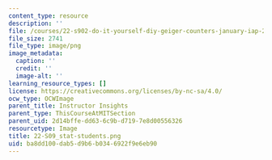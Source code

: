 ```yaml
---
content_type: resource
description: ''
file: /courses/22-s902-do-it-yourself-diy-geiger-counters-january-iap-2015/ba8dd100dab5d9b6b0346922f9e6eb90_22-S09_stat-students.png
file_size: 2741
file_type: image/png
image_metadata:
  caption: ''
  credit: ''
  image-alt: ''
learning_resource_types: []
license: https://creativecommons.org/licenses/by-nc-sa/4.0/
ocw_type: OCWImage
parent_title: Instructor Insights
parent_type: ThisCourseAtMITSection
parent_uid: 2d14bffe-dd63-6c9b-d719-7e8d00556326
resourcetype: Image
title: 22-S09_stat-students.png
uid: ba8dd100-dab5-d9b6-b034-6922f9e6eb90
---
```

